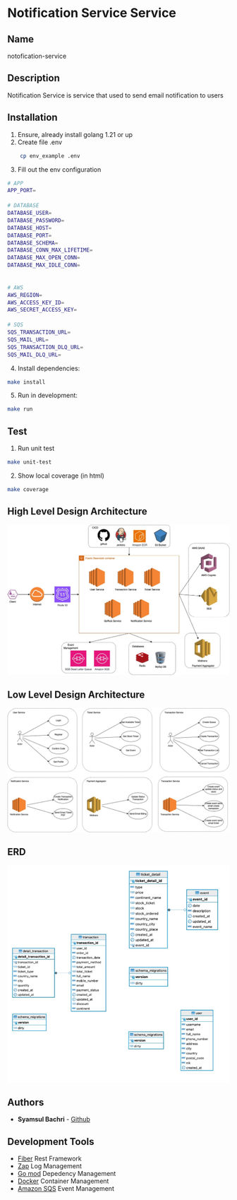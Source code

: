 # Notification Service Service

## Name

notofication-service

## Description

Notification Service is service that used to send email notification to users

## Installation

1. Ensure, already install golang 1.21 or up
2. Create file .env

```bash
    cp env_example .env
```

3. Fill out the env configuration

```bash
# APP
APP_PORT=

# DATABASE
DATABASE_USER=
DATABASE_PASSWORD=
DATABASE_HOST=
DATABASE_PORT=
DATABASE_SCHEMA=
DATABASE_CONN_MAX_LIFETIME=
DATABASE_MAX_OPEN_CONN=
DATABASE_MAX_IDLE_CONN=


# AWS
AWS_REGION=
AWS_ACCESS_KEY_ID=
AWS_SECRET_ACCESS_KEY=

# SQS
SQS_TRANSACTION_URL=
SQS_MAIL_URL=
SQS_TRANSACTION_DLQ_URL=
SQS_MAIL_DLQ_URL=
```

4. Install dependencies:

```bash
make install
```

5. Run in development:

```bash
make run
```

## Test

1. Run unit test

```bash
make unit-test
```

2. Show local coverage (in html)

```bash
make coverage
```

## High Level Design Architecture

![picture](assets/high-level.jpg)

## Low Level Design Architecture

![picture](assets/low-level.jpg)

## ERD

![picture](assets/erd.jpg)

## Authors

- **Syamsul Bachri** - [Github](https://github.com/SyamSolution)

## Development Tools

- [Fiber](https://gofiber.io/) Rest Framework
- [Zap](https://github.com/uber-go/zap) Log Management
- [Go mod](https://go.dev/ref/mod) Depedency Management
- [Docker](https://www.docker.com/) Container Management
- [Amazon SQS](https://aws.amazon.com/sqs/) Event Management
